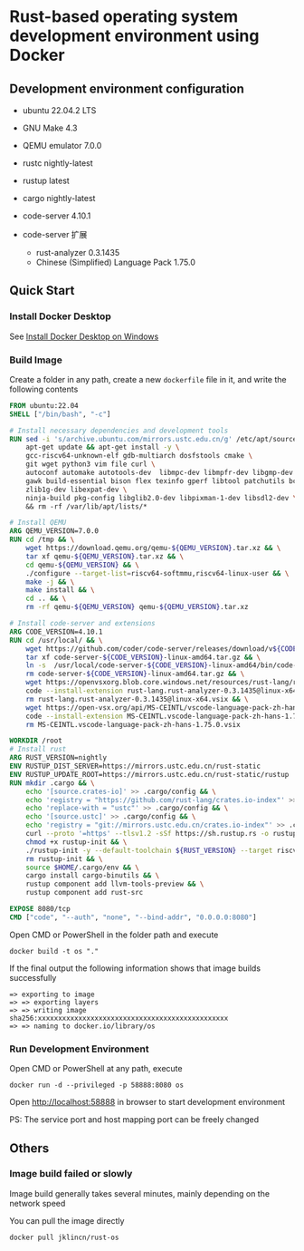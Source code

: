 # Rust-based operating system development environment using Docker

## Development environment configuration

- ubuntu 22.04.2 LTS
- GNU Make 4.3
- QEMU emulator 7.0.0
- rustc nightly-latest
- rustup latest
- cargo nightly-latest
- code-server 4.10.1
- code-server 扩展

     - rust-analyzer 0.3.1435
     - Chinese (Simplified) Language Pack 1.75.0

## Quick Start

### Install Docker Desktop

See [Install Docker Desktop on Windows](https://docs.docker.com/desktop/install/windows-install/)

### Build Image

Create a folder in any path, create a new `dockerfile` file in it, and write the following contents

```dockerfile
FROM ubuntu:22.04
SHELL ["/bin/bash", "-c"]

# Install necessary dependencies and development tools
RUN sed -i 's/archive.ubuntu.com/mirrors.ustc.edu.cn/g' /etc/apt/sources.list && \
    apt-get update && apt-get install -y \
    gcc-riscv64-unknown-elf gdb-multiarch dosfstools cmake \
    git wget python3 vim file curl \
    autoconf automake autotools-dev  libmpc-dev libmpfr-dev libgmp-dev \
    gawk build-essential bison flex texinfo gperf libtool patchutils bc \
    zlib1g-dev libexpat-dev \
    ninja-build pkg-config libglib2.0-dev libpixman-1-dev libsdl2-dev \ 
    && rm -rf /var/lib/apt/lists/*

# Install QEMU
ARG QEMU_VERSION=7.0.0
RUN cd /tmp && \
    wget https://download.qemu.org/qemu-${QEMU_VERSION}.tar.xz && \
    tar xf qemu-${QEMU_VERSION}.tar.xz && \
    cd qemu-${QEMU_VERSION} && \
    ./configure --target-list=riscv64-softmmu,riscv64-linux-user && \
    make -j && \
    make install && \
    cd .. && \
    rm -rf qemu-${QEMU_VERSION} qemu-${QEMU_VERSION}.tar.xz

# Install code-server and extensions
ARG CODE_VERSION=4.10.1
RUN cd /usr/local/ && \
    wget https://github.com/coder/code-server/releases/download/v${CODE_VERSION}/code-server-${CODE_VERSION}-linux-amd64.tar.gz && \
    tar xf code-server-${CODE_VERSION}-linux-amd64.tar.gz && \
    ln -s  /usr/local/code-server-${CODE_VERSION}-linux-amd64/bin/code-server /usr/bin/code && \
    rm code-server-${CODE_VERSION}-linux-amd64.tar.gz && \
    wget https://openvsxorg.blob.core.windows.net/resources/rust-lang/rust-analyzer/linux-x64/0.3.1435/rust-lang.rust-analyzer-0.3.1435@linux-x64.vsix && \
    code --install-extension rust-lang.rust-analyzer-0.3.1435@linux-x64.vsix && \
    rm rust-lang.rust-analyzer-0.3.1435@linux-x64.vsix && \
    wget https://open-vsx.org/api/MS-CEINTL/vscode-language-pack-zh-hans/1.75.0/file/MS-CEINTL.vscode-language-pack-zh-hans-1.75.0.vsix && \
    code --install-extension MS-CEINTL.vscode-language-pack-zh-hans-1.75.0.vsix && \
    rm MS-CEINTL.vscode-language-pack-zh-hans-1.75.0.vsix

WORKDIR /root
# Install rust
ARG RUST_VERSION=nightly
ENV RUSTUP_DIST_SERVER=https://mirrors.ustc.edu.cn/rust-static
ENV RUSTUP_UPDATE_ROOT=https://mirrors.ustc.edu.cn/rust-static/rustup
RUN mkdir .cargo && \
    echo '[source.crates-io]' >> .cargo/config && \
    echo 'registry = "https://github.com/rust-lang/crates.io-index"' >> .cargo/config && \
    echo 'replace-with = "ustc"' >> .cargo/config && \
    echo '[source.ustc]' >> .cargo/config && \
    echo 'registry = "git://mirrors.ustc.edu.cn/crates.io-index"' >> .cargo/config && \
    curl --proto '=https' --tlsv1.2 -sSf https://sh.rustup.rs -o rustup-init && \
    chmod +x rustup-init && \
    ./rustup-init -y --default-toolchain ${RUST_VERSION} --target riscv64imac-unknown-none-elf && \
    rm rustup-init && \
    source $HOME/.cargo/env && \
    cargo install cargo-binutils && \
    rustup component add llvm-tools-preview && \
    rustup component add rust-src

EXPOSE 8080/tcp
CMD ["code", "--auth", "none", "--bind-addr", "0.0.0.0:8080"]
```

Open CMD or PowerShell in the folder path and execute

```
docker build -t os "."
```

If the final output the following information shows that image builds successfully

```
=> exporting to image
=> => exporting layers
=> => writing image sha256:xxxxxxxxxxxxxxxxxxxxxxxxxxxxxxxxxxxxxxxxxxxxxxx
=> => naming to docker.io/library/os
```

### Run Development Environment

Open CMD or PowerShell at any path, execute

```
docker run -d --privileged -p 58888:8080 os
```

Open [http://localhost:58888](http://localhost:58888) in browser to start development environment

PS: The service port and host mapping port can be freely changed

## Others

### Image build failed or slowly

Image build generally takes several minutes, mainly depending on the network speed

You can pull the image directly

```
docker pull jklincn/rust-os
```

